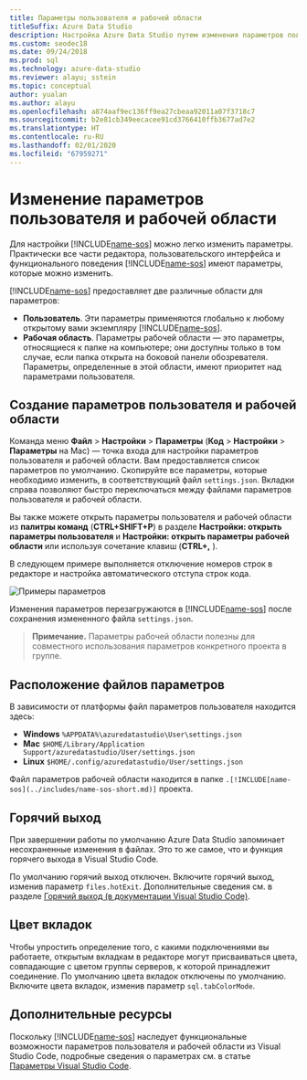 ```yaml
---
title: Параметры пользователя и рабочей области
titleSuffix: Azure Data Studio
description: Настройка Azure Data Studio путем изменения параметров пользователя и рабочей области.
ms.custom: seodec18
ms.date: 09/24/2018
ms.prod: sql
ms.technology: azure-data-studio
ms.reviewer: alayu; sstein
ms.topic: conceptual
author: yualan
ms.author: alayu
ms.openlocfilehash: a874aaf9ec136ff9ea27cbeaa92011a07f3718c7
ms.sourcegitcommit: b2e81cb349eecacee91cd3766410ffb3677ad7e2
ms.translationtype: HT
ms.contentlocale: ru-RU
ms.lasthandoff: 02/01/2020
ms.locfileid: "67959271"
---
```

# <a name="modify-user-and-workspace-settings"></a>Изменение параметров пользователя и рабочей области

Для настройки [!INCLUDE[name-sos](../includes/name-sos-short.md)] можно легко изменить параметры. Практически все части редактора, пользовательского интерфейса и функционального поведения [!INCLUDE[name-sos](../includes/name-sos-short.md)] имеют параметры, которые можно изменить.

[!INCLUDE[name-sos](../includes/name-sos-short.md)] предоставляет две различные области для параметров:

* **Пользователь**. Эти параметры применяются глобально к любому открытому вами экземпляру [!INCLUDE[name-sos](../includes/name-sos-short.md)].
* **Рабочая область**. Параметры рабочей области — это параметры, относящиеся к папке на компьютере; они доступны только в том случае, если папка открыта на боковой панели обозревателя. Параметры, определенные в этой области, имеют приоритет над параметрами пользователя.

## <a name="creating-user-and-workspace-settings"></a>Создание параметров пользователя и рабочей области

Команда меню **Файл** > **Настройки** > **Параметры** (**Код** > **Настройки** > **Параметры** на Mac) — точка входа для настройки параметров пользователя и рабочей области. Вам предоставляется список параметров по умолчанию. Скопируйте все параметры, которые необходимо изменить, в соответствующий файл `settings.json`. Вкладки справа позволяют быстро переключаться между файлами параметров пользователя и рабочей области.

Вы также можете открыть параметры пользователя и рабочей области из **палитры команд** (**CTRL+SHIFT+P**) в разделе **Настройки: открыть параметры пользователя** и **Настройки: открыть параметры рабочей области** или используя сочетание клавиш (**CTRL+,** ).

В следующем примере выполняется отключение номеров строк в редакторе и настройка автоматического отступа строк кода.

![Примеры параметров](media/settings/sample-settings.png)

Изменения параметров перезагружаются в [!INCLUDE[name-sos](../includes/name-sos-short.md)] после сохранения измененного файла `settings.json`.

>**Примечание.** Параметры рабочей области полезны для совместного использования параметров конкретного проекта в группе.

## <a name="settings-file-locations"></a>Расположение файлов параметров

В зависимости от платформы файл параметров пользователя находится здесь:

* **Windows** `%APPDATA%\azuredatastudio\User\settings.json`
* **Mac** `$HOME/Library/Application Support/azuredatastudio/User/settings.json`
* **Linux** `$HOME/.config/azuredatastudio/User/settings.json`

Файл параметров рабочей области находится в папке `.[!INCLUDE[name-sos](../includes/name-sos-short.md)]` проекта.

## <a name="hot-exit"></a>Горячий выход

При завершении работы по умолчанию Azure Data Studio запоминает несохраненные изменения в файлах. Это то же самое, что и функция горячего выхода в Visual Studio Code.

По умолчанию горячий выход отключен. Включите горячий выход, изменив параметр `files.hotExit`. Дополнительные сведения см. в разделе [Горячий выход (в документации Visual Studio Code)](https://code.visualstudio.com/docs/editor/codebasics#_hot-exit).


## <a name="tab-color"></a>Цвет вкладок

Чтобы упростить определение того, с какими подключениями вы работаете, открытым вкладкам в редакторе могут присваиваться цвета, совпадающие с цветом группы серверов, к которой принадлежит соединение. По умолчанию цвета вкладок отключены по умолчанию. Включите цвета вкладок, изменив параметр `sql.tabColorMode`.

## <a name="additional-resources"></a>Дополнительные ресурсы

Поскольку [!INCLUDE[name-sos](../includes/name-sos-short.md)] наследует функциональные возможности параметров пользователя и рабочей области из Visual Studio Code, подробные сведения о параметрах см. в статье [Параметры Visual Studio Code](https://code.visualstudio.com/docs/getstarted/settings).
